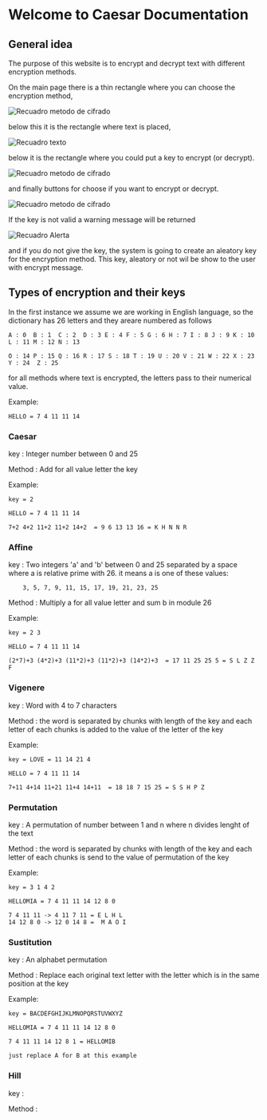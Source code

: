 # Welcome to Caesar Documentation

## General idea 

The purpose of this website is to encrypt and decrypt text with different encryption methods.
 
On the main page there is a thin rectangle where you can choose the encryption method,


![Recuadro metodo de cifrado](\images\ImgMetodo.svg)

 below this it is the rectangle where text is placed,

 ![Recuadro texto](\images\Imgtexto.svg)
 
  below it is the rectangle where you could put a key to encrypt (or decrypt).

  ![Recuadro metodo de cifrado](\images\Imgclavenometodo.svg)

  and finally buttons for choose if you want to encrypt or decrypt.

  ![Recuadro metodo de cifrado](\images\ImgEncriptarDesencriptar.svg)

 If the key is not valid a warning message will be returned 
 
 ![Recuadro Alerta](\images\ImgMensajeError.svg)
 
 and if you do not give the key, the system is going to create an aleatory key for the encryption method. This key, aleatory or not wil be show to the user with encrypt message.

## Types of encryption and their keys

In the first instance we assume  we are working in English language, so the dictionary has 26 letters and they areare numbered as follows

    A : 0  B : 1  C : 2  D : 3 E : 4 F : 5 G : 6 H : 7 I : 8 J : 9 K : 10 L : 11 M : 12 N : 13 
 
    O : 14 P : 15 Q : 16 R : 17 S : 18 T : 19 U : 20 V : 21 W : 22 X : 23 Y : 24  Z : 25 

for all methods where text is encrypted, the letters pass to their numerical value.

Example: 

    HELLO = 7 4 11 11 14



### Caesar
key : Integer number between 0 and 25

Method : Add for all value letter the key 

Example: 

    key = 2

    HELLO = 7 4 11 11 14

    7+2 4+2 11+2 11+2 14+2  = 9 6 13 13 16 = K H N N R


### Affine

key : Two integers 'a' and 'b' between 0 and 25 separated by a space where a is relative prime with 26. it means a is one of these values:

        3, 5, 7, 9, 11, 15, 17, 19, 21, 23, 25


Method : Multiply a for all value letter and sum b in module 26

Example: 

    key = 2 3

    HELLO = 7 4 11 11 14

    (2*7)+3 (4*2)+3 (11*2)+3 (11*2)+3 (14*2)+3  = 17 11 25 25 5 = S L Z Z F

### Vigenere
key : Word with 4 to 7 characters

Method : the word is separated by chunks with length of the key and each letter of each chunks is added to the value of the letter of the key

Example: 

    key = LOVE = 11 14 21 4

    HELLO = 7 4 11 11 14

    7+11 4+14 11+21 11+4 14+11  = 18 18 7 15 25 = S S H P Z


### Permutation
key : A permutation of number between 1 and n where n divides lenght of the text

Method : the word is separated by chunks with length of the key and each letter of each chunks is send to the value of permutation of the key

Example: 

    key = 3 1 4 2 

    HELLOMIA = 7 4 11 11 14 12 8 0

    7 4 11 11 -> 4 11 7 11 = E L H L
    14 12 8 0 -> 12 0 14 8 =  M A O I


### Sustitution

key : An alphabet permutation 

Method : Replace each original text letter with the letter which is in the same position at the key

Example: 

    key = BACDEFGHIJKLMNOPQRSTUVWXYZ 

    HELLOMIA = 7 4 11 11 14 12 8 0

    7 4 11 11 14 12 8 1 = HELLOMIB

    just replace A for B at this example



### Hill

key : 

Method :

